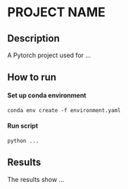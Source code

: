 # PROJECT NAME

## Description

A Pytorch project used for ...

## How to run

#### Set up conda environment

```
conda env create -f environment.yaml
```

#### Run script

```
python ...
```

## Results

The results show ...
